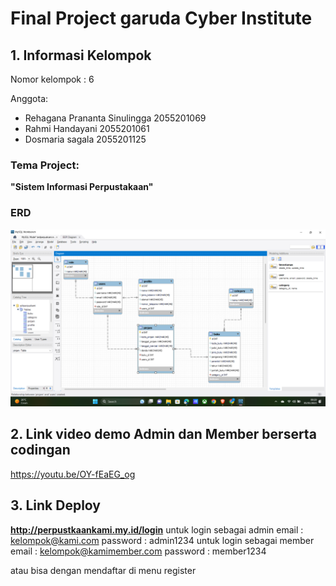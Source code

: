 # Final Project garuda Cyber Institute

## 1. Informasi Kelompok

Nomor kelompok : 6 

Anggota:
- Rehagana Prananta Sinulingga 2055201069
- Rahmi Handayani 2055201061
- Dosmaria sagala 2055201125

### Tema Project:
<b>"Sistem Informasi Perpustakaan"</b>

### ERD
![ERD Perpus](/public/ERD/erdperpuskami.png "ERD Perpus")

## 2. Link video demo Admin dan Member berserta codingan

https://youtu.be/OY-fEaEG_og


## 3. Link Deploy
<b>http://perpustkaankami.my.id/login</b>
untuk login sebagai admin
email : kelompok@kami.com
password : admin1234
untuk login sebagai member
email : kelompok@kamimember.com
password : member1234

atau bisa dengan mendaftar di menu register